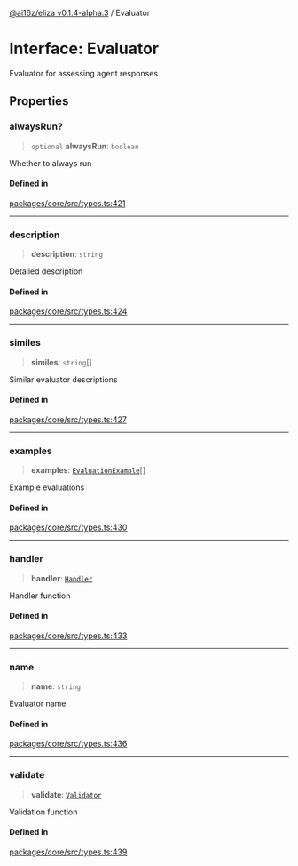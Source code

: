 [@ai16z/eliza v0.1.4-alpha.3](../index.md) / Evaluator

# Interface: Evaluator

Evaluator for assessing agent responses

## Properties

### alwaysRun?

> `optional` **alwaysRun**: `boolean`

Whether to always run

#### Defined in

[packages/core/src/types.ts:421](https://github.com/ai16z/eliza/blob/main/packages/core/src/types.ts#L421)

***

### description

> **description**: `string`

Detailed description

#### Defined in

[packages/core/src/types.ts:424](https://github.com/ai16z/eliza/blob/main/packages/core/src/types.ts#L424)

***

### similes

> **similes**: `string`[]

Similar evaluator descriptions

#### Defined in

[packages/core/src/types.ts:427](https://github.com/ai16z/eliza/blob/main/packages/core/src/types.ts#L427)

***

### examples

> **examples**: [`EvaluationExample`](EvaluationExample.md)[]

Example evaluations

#### Defined in

[packages/core/src/types.ts:430](https://github.com/ai16z/eliza/blob/main/packages/core/src/types.ts#L430)

***

### handler

> **handler**: [`Handler`](../type-aliases/Handler.md)

Handler function

#### Defined in

[packages/core/src/types.ts:433](https://github.com/ai16z/eliza/blob/main/packages/core/src/types.ts#L433)

***

### name

> **name**: `string`

Evaluator name

#### Defined in

[packages/core/src/types.ts:436](https://github.com/ai16z/eliza/blob/main/packages/core/src/types.ts#L436)

***

### validate

> **validate**: [`Validator`](../type-aliases/Validator.md)

Validation function

#### Defined in

[packages/core/src/types.ts:439](https://github.com/ai16z/eliza/blob/main/packages/core/src/types.ts#L439)
